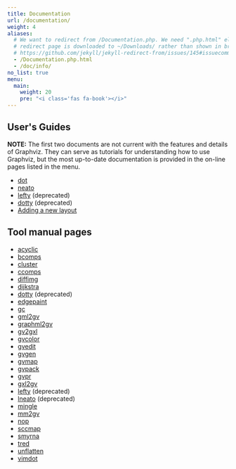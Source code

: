 ```yaml
---
title: Documentation
url: /documentation/
weight: 4
aliases:
  # We want to redirect from /Documentation.php. We need ".php.html" else the
  # redirect page is downloaded to ~/Downloads/ rather than shown in browser. See:
  # https://github.com/jekyll/jekyll-redirect-from/issues/145#issuecomment-392277818
  - /Documentation.php.html
  - /doc/info/
no_list: true
menu:
  main:
    weight: 20
    pre: "<i class='fas fa-book'></i>"
---
```


## User's Guides

**NOTE:** The first two documents are not current with the features
and details of Graphviz. They can serve as tutorials for understanding how
to use Graphviz, but the most up-to-date documentation is provided in the
on-line pages listed in the menu.

* [dot](/pdf/dotguide.pdf)
* [neato](/pdf/neatoguide.pdf)
* [lefty](/pdf/leftyguide.pdf) (deprecated)
* [dotty](/pdf/dottyguide.pdf) (deprecated)
* [Adding a new layout](/docs/layouts/writing-layout-plugins/)

## Tool manual pages

* [acyclic](/pdf/acyclic.1.pdf)
* [bcomps](/pdf/bcomps.1.pdf)
* [cluster](/pdf/cluster.1.pdf)
* [ccomps](/pdf/ccomps.1.pdf)
* [diffimg](/pdf/diffimg.1.pdf)
* [dijkstra](/pdf/dijkstra.1.pdf)
* [dotty](/pdf/dotty.1.pdf) (deprecated)
* [edgepaint](/pdf/edgepaint.1.pdf)
* [gc](/pdf/gc.1.pdf)
* [gml2gv](/pdf/gml2gv.1.pdf)
* [graphml2gv](/pdf/graphml2gv.1.pdf)
* [gv2gxl](/pdf/gxl2gv.1.pdf)
* [gvcolor](/pdf/gvcolor.1.pdf)
* [gvedit](/pdf/gvedit.1.pdf)
* [gvgen](/pdf/gvgen.1.pdf)
* [gvmap](/pdf/gvmap.1.pdf)
* [gvpack](/pdf/gvpack.1.pdf)
* [gvpr](/pdf/gvpr.1.pdf)
* [gxl2gv](/pdf/gxl2gv.1.pdf)
* [lefty](/pdf/lefty.1.pdf) (deprecated)
* [lneato](/pdf/lneato.1.pdf) (deprecated)
* [mingle](/pdf/mingle.1.pdf)
* [mm2gv](/pdf/mm2gv.1.pdf)
* [nop](/pdf/nop.1.pdf)
* [sccmap](/pdf/sccmap.1.pdf)
* [smyrna](/pdf/smyrna.1.pdf)
* [tred](/pdf/tred.1.pdf)
* [unflatten](/pdf/unflatten.1.pdf)
* [vimdot](/pdf/vimdot.1.pdf)
